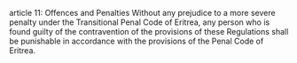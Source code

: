article 11: Offences and Penalties
Without any prejudice to a more severe penalty under the Transitional Penal Code of Eritrea, any person who is found guilty of the contravention of the provisions of these Regulations shall be punishable in accordance with the provisions of the Penal Code of Eritrea.
<ul>
</ul>